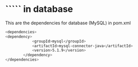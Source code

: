 # ```<dependencies>`` in database

This are the dependencies for database (MySQL) in pom.xml

```sh
<dependencies>
<dependency>
			<groupId>mysql</groupId>
			<artifactId>mysql-connector-java</artifactId>
			<version>5.1.9</version>
		</dependency>
</dependencies>
```
